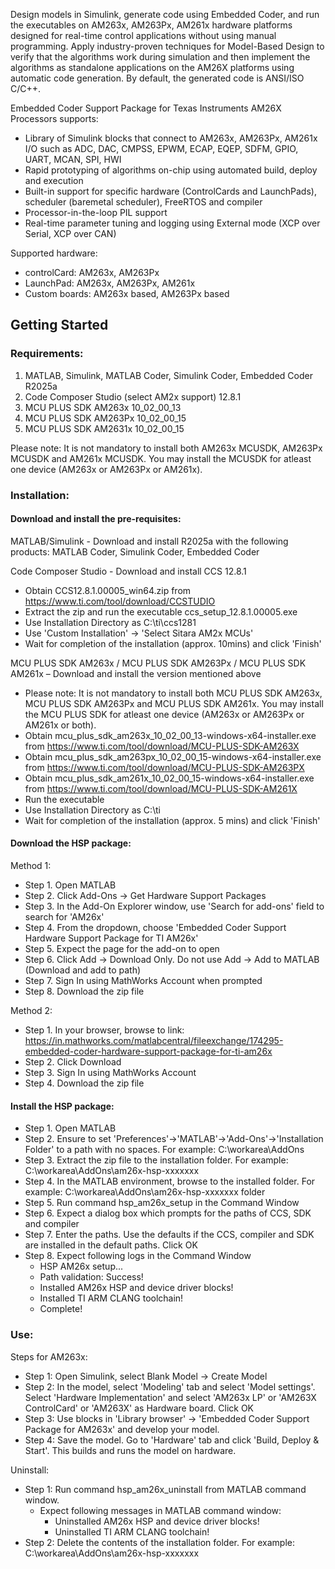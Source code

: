 Design models in Simulink, generate code using Embedded Coder, and run the executables on AM263x, AM263Px, AM261x hardware platforms designed for real-time control applications without using manual programming. Apply industry-proven techniques for Model-Based Design to verify that the algorithms work during simulation and then implement the algorithms as standalone applications on the AM26X platforms using automatic code generation. By default, the generated code is ANSI/ISO C/C++.

Embedded Coder Support Package for Texas Instruments AM26X Processors supports:

- Library of Simulink blocks that connect to AM263x, AM263Px, AM261x I/O such as ADC, DAC, CMPSS, EPWM, ECAP, EQEP, SDFM, GPIO, UART, MCAN, SPI, HWI
- Rapid prototyping of algorithms on-chip using automated build, deploy and execution
- Built-in support for specific hardware (ControlCards and LaunchPads), scheduler (baremetal scheduler), FreeRTOS and compiler
- Processor-in-the-loop PIL support
- Real-time parameter tuning and logging using External mode (XCP over Serial, XCP over CAN)

Supported hardware:
- controlCard: AM263x, AM263Px
- LaunchPad: AM263x, AM263Px, AM261x
- Custom boards: AM263x based, AM263Px based

## Getting Started

### Requirements:

1. MATLAB, Simulink, MATLAB Coder, Simulink Coder, Embedded Coder
R2025a
2. Code Composer Studio (select AM2x support)
12.8.1
3. MCU PLUS SDK AM263x
10_02_00_13
4. MCU PLUS SDK AM263Px
10_02_00_15
5. MCU PLUS SDK AM2631x
10_02_00_15

Please note: It is not mandatory to install both AM263x MCUSDK, AM263Px MCUSDK and AM261x MCUSDK. You may install the MCUSDK for atleast one device (AM263x or AM263Px or AM261x).


### Installation:
#### Download and install the pre-requisites:

MATLAB/Simulink - Download and install R2025a with the following products: MATLAB Coder, Simulink Coder, Embedded Coder

Code Composer Studio - Download and install CCS 12.8.1

- Obtain CCS12.8.1.00005_win64.zip from https://www.ti.com/tool/download/CCSTUDIO
- Extract the zip and run the executable ccs_setup_12.8.1.00005.exe
- Use Installation Directory as C:\ti\ccs1281
- Use 'Custom Installation' -> 'Select Sitara AM2x MCUs'
- Wait for completion of the installation (approx. 10mins) and click 'Finish'

MCU PLUS SDK AM263x / MCU PLUS SDK AM263Px / MCU PLUS SDK AM261x – Download and install the version mentioned above

- Please note: It is not mandatory to install both MCU PLUS SDK AM263x, MCU PLUS SDK AM263Px and MCU PLUS SDK AM261x. You may install the MCU PLUS SDK for atleast one device (AM263x or AM263Px or AM261x or both).
- Obtain mcu_plus_sdk_am263x_10_02_00_13-windows-x64-installer.exe from https://www.ti.com/tool/download/MCU-PLUS-SDK-AM263X
- Obtain mcu_plus_sdk_am263px_10_02_00_15-windows-x64-installer.exe from https://www.ti.com/tool/download/MCU-PLUS-SDK-AM263PX
- Obtain mcu_plus_sdk_am261x_10_02_00_15-windows-x64-installer.exe from https://www.ti.com/tool/download/MCU-PLUS-SDK-AM261X
- Run the executable
- Use Installation Directory as C:\ti
- Wait for completion of the installation (approx. 5 mins) and click 'Finish'

#### Download the HSP package:

Method 1:

- Step 1. Open MATLAB
- Step 2. Click Add-Ons -> Get Hardware Support Packages
- Step 3. In the Add-On Explorer window, use 'Search for add-ons' field to search for 'AM26x'
- Step 4. From the dropdown, choose 'Embedded Coder Support Hardware Support Package for TI AM26x'
- Step 5. Expect the page for the add-on to open
- Step 6. Click Add -> Download Only. Do not use Add -> Add to MATLAB (Download and add to path)
- Step 7. Sign In  using MathWorks Account when prompted
- Step 8. Download the zip file

Method 2:

- Step 1. In your browser, browse to link: https://in.mathworks.com/matlabcentral/fileexchange/174295-embedded-coder-hardware-support-package-for-ti-am26x
- Step 2. Click Download
- Step 3. Sign In using MathWorks Account
- Step 4. Download the zip file

#### Install the HSP package:

- Step 1. Open MATLAB
- Step 2. Ensure to set 'Preferences'->'MATLAB'->'Add-Ons'->'Installation Folder' to a path with no spaces. For example: C:\workarea\AddOns
- Step 3. Extract the zip file to the installation folder. For example: C:\workarea\AddOns\am26x-hsp-xxxxxxx
- Step 4. In the MATLAB environment, browse to the installed folder. For example: C:\workarea\AddOns\am26x-hsp-xxxxxxx folder
- Step 5. Run command hsp_am26x_setup in the Command Window
- Step 6. Expect a dialog box which prompts for the paths of CCS, SDK and compiler
- Step 7. Enter the paths. Use the defaults if the CCS, compiler and SDK are installed in the default paths. Click OK
- Step 8. Expect following logs in the Command Window
    - HSP AM26x setup...
    - Path validation: Success!
    - Installed AM26x HSP and device driver blocks!
    - Installed TI ARM CLANG toolchain!
    - Complete!

### Use:

Steps for AM263x:

- Step 1: Open Simulink, select Blank Model -> Create Model
- Step 2: In the model, select 'Modeling' tab and select 'Model settings'. Select 'Hardware Implementation' and select 'AM263x LP' or 'AM263X ControlCard' or 'AM263X' as Hardware board. Click OK
- Step 3: Use blocks in 'Library browser' -> 'Embedded Coder Support Package for AM263x' and develop your model.
- Step 4: Save the model. Go to 'Hardware' tab and click 'Build, Deploy & Start'. This builds and runs the model on hardware.

Uninstall:

- Step 1: Run command hsp_am26x_uninstall from MATLAB command window.
    - Expect following messages in MATLAB command window: 
        - Uninstalled AM26x HSP and device driver blocks!
        - Uninstalled TI ARM CLANG toolchain!
- Step 2: Delete the contents of the installation folder. For example: C:\workarea\AddOns\am26x-hsp-xxxxxxx
